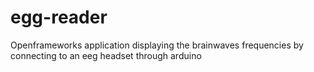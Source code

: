 # egg-reader

Openframeworks application displaying the brainwaves frequencies by connecting to an eeg headset through arduino
